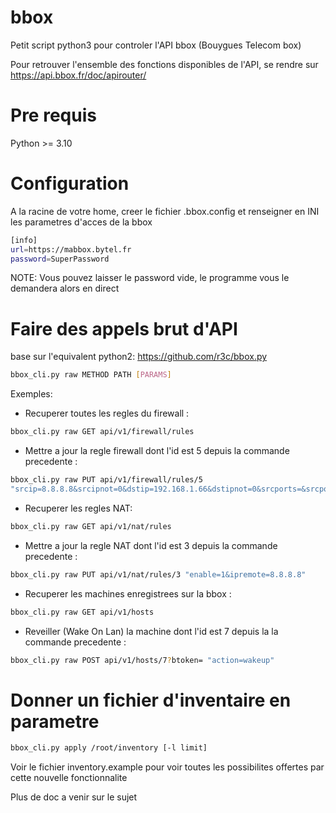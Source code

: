 # bbox
Petit script python3 pour controler l'API bbox (Bouygues Telecom box)

Pour retrouver l'ensemble des fonctions disponibles de l'API, se rendre sur
https://api.bbox.fr/doc/apirouter/

# Pre requis
Python >= 3.10

# Configuration
A la racine de votre home, creer le fichier .bbox.config et renseigner en INI les parametres d'acces de la bbox
```sh
[info]
url=https://mabbox.bytel.fr
password=SuperPassword
```

NOTE: Vous pouvez laisser le password vide, le programme vous le demandera alors en direct

# Faire des appels brut d'API

base sur l'equivalent python2: https://github.com/r3c/bbox.py
```sh
bbox_cli.py raw METHOD PATH [PARAMS]
```

Exemples:
- Recuperer toutes les regles du firewall : 
```sh
bbox_cli.py raw GET api/v1/firewall/rules
```

- Mettre a jour la regle firewall dont l'id est 5 depuis la commande precedente : 
```sh
bbox_cli.py raw PUT api/v1/firewall/rules/5 
"srcip=8.8.8.8&srcipnot=0&dstip=192.168.1.66&dstipnot=0&srcports=&srcportnot=0&dstports=22&dstportnot=0&order=5&enable=1&protocols=tcp&description=AllowGoogleFromOutsideToSSH&action=Accept"
```

- Recuperer les regles NAT:
```sh
bbox_cli.py raw GET api/v1/nat/rules
```

- Mettre a jour la regle NAT dont l'id est 3 depuis la commande precedente : 
```sh
bbox_cli.py raw PUT api/v1/nat/rules/3 "enable=1&ipremote=8.8.8.8"
```

- Recuperer les machines enregistrees sur la bbox : 
```sh
bbox_cli.py raw GET api/v1/hosts
```

- Reveiller (Wake On Lan) la machine dont l'id est 7 depuis la la commande precedente : 
```sh
bbox_cli.py raw POST api/v1/hosts/7?btoken= "action=wakeup"
```

# Donner un fichier d'inventaire en parametre
```sh
bbox_cli.py apply /root/inventory [-l limit]
```

Voir le fichier inventory.example pour voir toutes les possibilites offertes par cette nouvelle fonctionnalite

Plus de doc a venir sur le sujet


